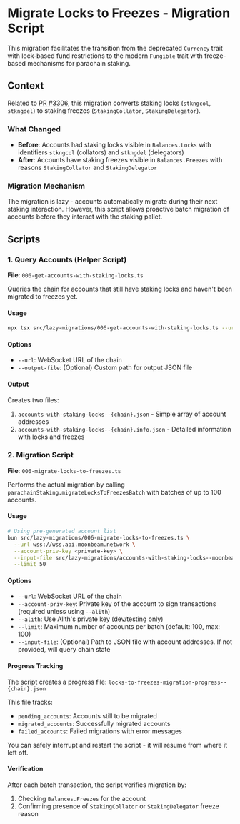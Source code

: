 # Migrate Locks to Freezes - Migration Script

This migration facilitates the transition from the deprecated `Currency` trait with lock-based fund restrictions to the modern `Fungible` trait with freeze-based mechanisms for parachain staking.

## Context

Related to [PR #3306](https://github.com/moonbeam-foundation/moonbeam/pull/3306), this migration converts staking locks (`stkngcol`, `stkngdel`) to staking freezes (`StakingCollator`, `StakingDelegator`).

### What Changed

- **Before**: Accounts had staking locks visible in `Balances.Locks` with identifiers `stkngcol` (collators) and `stkngdel` (delegators)
- **After**: Accounts have staking freezes visible in `Balances.Freezes` with reasons `StakingCollator` and `StakingDelegator`

### Migration Mechanism

The migration is lazy - accounts automatically migrate during their next staking interaction. However, this script allows proactive batch migration of accounts before they interact with the staking pallet.

## Scripts

### 1. Query Accounts (Helper Script)

**File**: `006-get-accounts-with-staking-locks.ts`

Queries the chain for accounts that still have staking locks and haven't been migrated to freezes yet.

#### Usage

```bash
npx tsx src/lazy-migrations/006-get-accounts-with-staking-locks.ts --url wss://wss.api.moonbeam.network
```

#### Options

- `--url`: WebSocket URL of the chain
- `--output-file`: (Optional) Custom path for output JSON file

#### Output

Creates two files:

1. `accounts-with-staking-locks--{chain}.json` - Simple array of account addresses
2. `accounts-with-staking-locks--{chain}.info.json` - Detailed information with locks and freezes

### 2. Migration Script

**File**: `006-migrate-locks-to-freezes.ts`

Performs the actual migration by calling `parachainStaking.migrateLocksToFreezesBatch` with batches of up to 100 accounts.

#### Usage

```bash
# Using pre-generated account list
bun src/lazy-migrations/006-migrate-locks-to-freezes.ts \
  --url wss://wss.api.moonbeam.network \
  --account-priv-key <private-key> \
  --input-file src/lazy-migrations/accounts-with-staking-locks--moonbeam.json \
  --limit 50
```

#### Options

- `--url`: WebSocket URL of the chain
- `--account-priv-key`: Private key of the account to sign transactions (required unless using `--alith`)
- `--alith`: Use Alith's private key (dev/testing only)
- `--limit`: Maximum number of accounts per batch (default: 100, max: 100)
- `--input-file`: (Optional) Path to JSON file with account addresses. If not provided, will query chain state

#### Progress Tracking

The script creates a progress file: `locks-to-freezes-migration-progress--{chain}.json`

This file tracks:

- `pending_accounts`: Accounts still to be migrated
- `migrated_accounts`: Successfully migrated accounts
- `failed_accounts`: Failed migrations with error messages

You can safely interrupt and restart the script - it will resume from where it left off.

#### Verification

After each batch transaction, the script verifies migration by:

1. Checking `Balances.Freezes` for the account
2. Confirming presence of `StakingCollator` or `StakingDelegator` freeze reason
